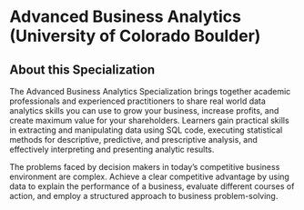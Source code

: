 # Advanced Business Analytics (University of Colorado Boulder)

## About this Specialization

The Advanced Business Analytics Specialization brings together academic professionals and experienced practitioners to share real world data analytics skills you can use to grow your business, increase profits, and create maximum value for your shareholders. Learners gain practical skills in extracting and manipulating data using SQL code, executing statistical methods for descriptive, predictive, and prescriptive analysis, and effectively interpreting and presenting analytic results.

The problems faced by decision makers in today’s competitive business environment are complex. Achieve a clear competitive advantage by using data to explain the performance of a business, evaluate different courses of action, and employ a structured approach to business problem-solving.
